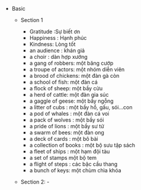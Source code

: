 -  Basic 
	- Section 1
		- Gratitude :Sự biết ơn
		- Happiness : Hạnh phúc
		- Kindness:  Lòng tốt
		- an audience : khán giả
		- a choir : dàn hợp xướng 
		- a gang of robbers: một băng cướp 
		- a troupe of actors: một nhóm diễn viên
		- a brood of chickens: một đàn gà còn
		- a school of fish: một đàn cá
		- a flock of sheep: một bầy cừu
		- a herd of cattle: một đàn gia súc
		- a gaggle of geese: một bầy ngỗng
		- a litter of cubs : một bầy hổ, gấu, sói...con
		- a pod of whales : một đàn cá voi
		- a pack of wolves : một bầy sói
		- a pride of lions : một bầy sư tử 
		- a swarm of bees: một đàn ong
		- a deck of cards : một bô bài
		- a collection of books : một bộ sưu tập sách
		- a fleet of ships : một hạm đội tàu
		- a set of stamps một bộ tem
		- a flight of steps : các bậc cầu thang
		- a bunch of keys: một chùm chìa khóa

	- Section 2: 
			- 